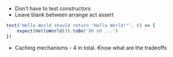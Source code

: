- Don’t have to test constructors
- Leave blank between arrange act assert

```js
test('Hello World should return "Hello World!"', () => {
	expect(HelloWorld()).toBe('Oh oh ...')
})
```

- Caching mechanisms - 4 in total. Know what are the tradeoffs